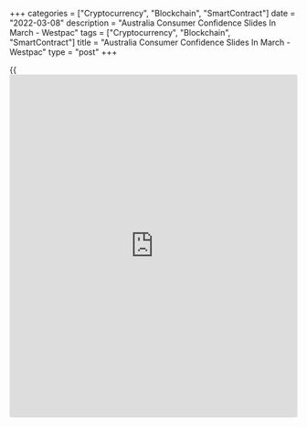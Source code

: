+++
categories = ["Cryptocurrency", "Blockchain", "SmartContract"]
date = "2022-03-08"
description = "Australia Consumer Confidence Slides In March - Westpac"
tags = ["Cryptocurrency", "Blockchain", "SmartContract"]
title = "Australia Consumer Confidence Slides In March - Westpac"
type = "post"
+++

{{<iframe id="large-banner" src="https://www.bounty.group/#slide=7.0" width="100%" height="600" scrolling="no" style="border: 0px solid rgb(216, 221, 230); border-radius: 3px;">}}

Consumer confidence in Australia took a hit in March, the latest survey
from Westpac Bank revealed on Wednesday with an index score of 96.6 -
down 4.2 percent from the February reading of 100.8.

This is the weakest print since September 2020, which is also the last
time the index was below the 100-level indicating that pessimists
outnumber optimists. That previous low marked the end of a fifteen-month
run of pessimism that began when the [economy][1] hit a flat patch in
the second half of 2019 and worsened dramatically with the onset of the
global pandemic just over two years ago.

The latest monthly fall comes as no surprise. The war in Ukraine; the
floods in south- east Queensland and Northern NSW; ongoing concerns
about inflation and higher interest rates were all likely to impact
confidence, although the size of the decline is still notable.

Inflation issues already look to be weighing on both finances and
spending intentions. The component 'finances vs a year ago' sub-index
fell by 3.9 percent, no doubt partly reflecting the recent weakness in
the share market and the 25 percent lift in petrol prices since the
beginning of the year, compounded by the fear that there is a lot more
to come. The 'time to buy a major household item' sub-index also fell by
4.4 percent as prices of many imported goods have risen in response to
the disrupted supply chains and a sharp surge in freight costs.

For comments and feedback [contact](https://www.playgroundfx.com/contact/): editorial@rtt[news](https://www.letsplayfx.com/blog/forex-news-website/).com

[Economic News][1]

 **What parts of the world are seeing the best (and worst) economic
performances lately? Click[here][2] to check out our [Econ Scorecard][2]
and find out! See up-to-the-moment [ranking](https://www.playgroundfx.com/blog/crypto-exchange-ranking/)s for the best and worst
performers in [GDP][3], [unemployment rate][4], [inflation][5] and much
more.**

   1. www.rtt[news](https://www.letsplayfx.com/blog/forex-news-website/).com/Content/EconomicNews.aspx
   2. www.rtt[news](https://www.letsplayfx.com/blog/forex-news-website/).com/economic-scorecard/world-rank/unemployment-rate/highest-performance.aspx
   3. www.rtt[news](https://www.letsplayfx.com/blog/forex-news-website/).com/economic-scorecard/world-rank/GDP/highest-performance.aspx
   4. www.rtt[news](https://www.letsplayfx.com/blog/forex-news-website/).com/economic-scorecard/world-rank/unemployment-rate/lowest-performance.aspx
   5. www.rtt[news](https://www.letsplayfx.com/blog/forex-news-website/).com/economic-scorecard/world-rank/CPI/highest-performance.aspx